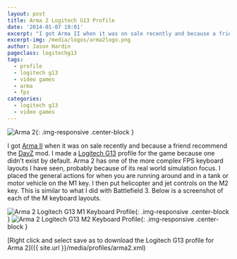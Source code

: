 ```yaml
---
layout: post
title: Arma 2 Logitech G13 Profile
date: '2014-01-07 19:01'
excerpt: "I got Arma II when it was on sale recently and because a friend recommend the DayZ mod. I made a Logitech G13 profile for the game because one didn’t exist by default."
excerpt-img: /media/logos/arma2logo.png
author: Jason Hardin
pageclass: logitechg13
tags:
  - profile
  - logitech g13
  - video games
  - arma
  - fps
categories:
  - logitech g13
  - video games
---
```

![Arma 2]({{site.url}}/media/logos/amra2logo.png){: .img-responsive  .center-block }

I got [Arma II](http://www.arma2.com/) when it was on sale recently and because a friend recommend the [DayZ](http://dayzmod.com/) mod. I made a [Logitech G13](http://gaming.logitech.com/en-us/product/g13-advanced-gameboard) profile for the game because one didn’t exist by default. Arma 2 has one of the more complex FPS keyboard layouts I have seen, probably because of its real world simulation focus. I placed the general actions for when you are running around and in a tank or motor vehicle on the M1 key. I then put helicopter and jet controls on the M2 key. This is similar to what I did with Battlefield 3. Below is a screenshot of each of the M keyboard layouts.

![Arma 2 Logitech G13 M1 Keyboard Profile]({{site.url}}/media/profiles/arma_2_m1_keyboard_layout.png){: .img-responsive  .center-block }
![Arma 2 Logitech G13 M2 Keyboard Profile]({{site.url}}/media/profiles/arma_2_m2_keyboard_layout.png){: .img-responsive  .center-block }

[Right click and select save as to download the Logitech G13 profile for Arma 2]({{ site.url }}/media/profiles/arma2.xml)
